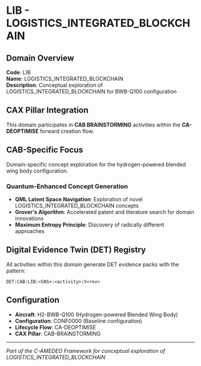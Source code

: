 # LIB - LOGISTICS_INTEGRATED_BLOCKCHAIN

## Domain Overview
**Code**: LIB  
**Name**: LOGISTICS_INTEGRATED_BLOCKCHAIN  
**Description**: Conceptual exploration of LOGISTICS_INTEGRATED_BLOCKCHAIN for BWB-Q100 configuration

## CAX Pillar Integration
This domain participates in **CAB BRAINSTORMING** activities within the **CA-DEOPTIMISE** forward creation flow.

## CAB-Specific Focus
Domain-specific concept exploration for the hydrogen-powered blended wing body configuration.

### Quantum-Enhanced Concept Generation
- **QML Latent Space Navigation**: Exploration of novel LOGISTICS_INTEGRATED_BLOCKCHAIN concepts
- **Grover's Algorithm**: Accelerated patent and literature search for domain innovations  
- **Maximum Entropy Principle**: Discovery of radically different approaches

## Digital Evidence Twin (DET) Registry
All activities within this domain generate DET evidence packs with the pattern:
```
DET:CAB:LIB:<SNS>:<activity>:V<rev>
```

## Configuration
- **Aircraft**: H2-BWB-Q100 (Hydrogen-powered Blended Wing Body)
- **Configuration**: CONF0000 (Baseline configuration)
- **Lifecycle Flow**: CA-DEOPTIMISE
- **CAX Pillar**: CAB-BRAINSTORMING

---
*Part of the C-AMEDEO Framework for conceptual exploration of LOGISTICS_INTEGRATED_BLOCKCHAIN*
